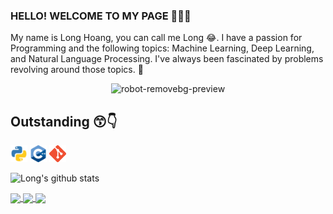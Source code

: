 ### HELLO! WELCOME TO MY PAGE 👋😊👋

My name is Long Hoang, you can call me Long 😂. I have a passion for Programming and the following topics: Machine Learning, Deep Learning, and Natural Language Processing. I've always been fascinated by problems revolving around those topics. 🤖
<p align="center">
  <img src="https://user-images.githubusercontent.com/121651344/222664575-2f02bc33-6c1d-4188-876f-60f093a090bf.png" alt="robot-removebg-preview">
</p>

## Outstanding 😙👇
<code><img src="logo/python.png" width="27" height="27" title="Python"/></code>
<code><img src="logo/C++.png" width="27" height="27" title="C++"/></code>
<code><img src="logo/git.png" width="27" height="27" title="Git"/></code>


![Long's github stats](https://github-readme-stats-git-masterrstaa-rickstaa.vercel.app/api?username=longday1102&show_icons=true&theme=tokyonight&hide=contribs,prs,issues)

<a href="https://github.com/longday1102/NMT-with-Seq2Seq/">
  <!-- Change the `github-readme-stats.anuraghazra1.vercel.app` to `github-readme-stats.vercel.app`  -->
  <img align="center" src="https://github-readme-stats.anuraghazra1.vercel.app/api/pin/?username=longday1102&repo=NMT-with-Seq2Seq&theme=merko" />

<a href="https://github.com/longday1102/VietAI-experiment-LLaMA2/">
  <!-- Change the `github-readme-stats.anuraghazra1.vercel.app` to `github-readme-stats.vercel.app`  -->
  <img align="center" src="https://github-readme-stats.anuraghazra1.vercel.app/api/pin/?username=longday1102&repo=VietAI-experiment-LLaMA2&theme=gruvbox" />  
  
<a href="https://github.com/longday1102/Demo-QA-Extraction-system/">
  <!-- Change the `github-readme-stats.anuraghazra1.vercel.app` to `github-readme-stats.vercel.app`  -->
  <img align="center" src="https://github-readme-stats.anuraghazra1.vercel.app/api/pin/?username=longday1102&repo=Demo-QA-Extraction-system&theme=radical" /> 
